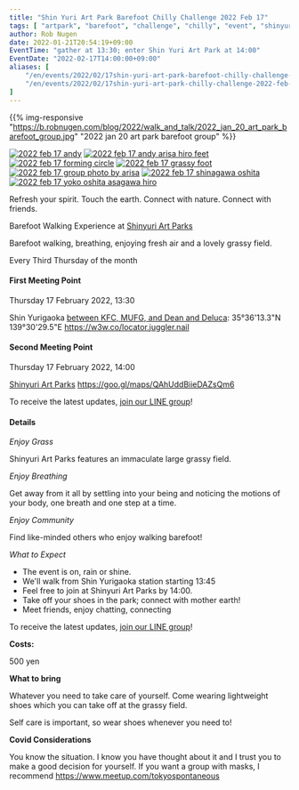 ```yaml
---
title: "Shin Yuri Art Park Barefoot Chilly Challenge 2022 Feb 17"
tags: [ "artpark", "barefoot", "challenge", "chilly", "event", "shinyuri", "walk" ]
author: Rob Nugen
date: 2022-01-21T20:54:19+09:00
EventTime: "gather at 13:30; enter Shin Yuri Art Park at 14:00"
EventDate: "2022-02-17T14:00:00+09:00"
aliases: [
    "/en/events/2022/02/17shin-yuri-art-park-barefoot-chilly-challenge-2022-feb-17",
    "/en/events/2022/02/17shin-yuri-art-park-chilly-challenge-2022-feb-17",
]
---
```


{{% img-responsive "https://b.robnugen.com/blog/2022/walk_and_talk/2022_jan_20_art_park_barefoot_group.jpg" "2022 jan 20 art park barefoot group" %}}

[![2022 feb 17 andy](//b.robnugen.com/blog/2022/walk_and_talk/thumbs/2022_feb_17_andy.jpg)](//b.robnugen.com/blog/2022/walk_and_talk/2022_feb_17_andy.jpg)
[![2022 feb 17 andy arisa hiro feet](//b.robnugen.com/blog/2022/walk_and_talk/thumbs/2022_feb_17_andy_arisa_hiro_feet.jpg)](//b.robnugen.com/blog/2022/walk_and_talk/2022_feb_17_andy_arisa_hiro_feet.jpg)
[![2022 feb 17 forming circle](//b.robnugen.com/blog/2022/walk_and_talk/thumbs/2022_feb_17_forming_circle.jpg)](//b.robnugen.com/blog/2022/walk_and_talk/2022_feb_17_forming_circle.jpg)
[![2022 feb 17 grassy foot](//b.robnugen.com/blog/2022/walk_and_talk/thumbs/2022_feb_17_grassy_foot.jpg)](//b.robnugen.com/blog/2022/walk_and_talk/2022_feb_17_grassy_foot.jpg)
[![2022 feb 17 group photo by arisa](//b.robnugen.com/blog/2022/walk_and_talk/thumbs/2022_feb_17_group_photo_by_arisa.jpg)](//b.robnugen.com/blog/2022/walk_and_talk/2022_feb_17_group_photo_by_arisa.jpg)
[![2022 feb 17 shinagawa oshita](//b.robnugen.com/blog/2022/walk_and_talk/thumbs/2022_feb_17_shinagawa_oshita.jpg)](//b.robnugen.com/blog/2022/walk_and_talk/2022_feb_17_shinagawa_oshita.jpg)
[![2022 feb 17 yoko oshita asagawa hiro](//b.robnugen.com/blog/2022/walk_and_talk/thumbs/2022_feb_17_yoko_oshita_asagawa_hiro.jpg)](//b.robnugen.com/blog/2022/walk_and_talk/2022_feb_17_yoko_oshita_asagawa_hiro.jpg)


Refresh your spirit. Touch the earth. Connect with nature. Connect with friends.

Barefoot Walking Experience at [Shinyuri Art Parks](http://www.airgreen.info/artparks.html)

Barefoot walking, breathing, enjoying fresh air and a lovely grassy field.

Every Third Thursday of the month

#### First Meeting Point

Thursday 17 February 2022, 13:30

Shin Yurigaoka [between KFC, MUFG, and Dean and Deluca](https://goo.gl/maps/aoY2j7WxkNjSC2u98):  35°36'13.3"N 139°30'29.5"E  https://w3w.co/locator.juggler.nail

#### Second Meeting Point

Thursday 17 February 2022, 14:00

[Shinyuri Art Parks](http://www.airgreen.info/artparks.html) https://goo.gl/maps/QAhUddBiieDAZsQm6

To receive the latest updates, [join our LINE group](/contact/)!

#### Details

*Enjoy Grass*

Shinyuri Art Parks features an immaculate large grassy field.

*Enjoy Breathing*

Get away from it all by settling into your being and noticing the
motions of your body, one breath and one step at a time.

*Enjoy Community*

Find like-minded others who enjoy walking barefoot!

*What to Expect*

* The event is on, rain or shine.
* We'll walk from Shin Yurigaoka station starting 13:45
* Feel free to join at Shinyuri Art Parks by 14:00.
* Take off your shoes in the park; connect with mother earth!
* Meet friends, enjoy chatting, connecting

To receive the latest updates, [join our LINE group](/contact/)!

**Costs:**

500 yen

**What to bring**

Whatever you need to take care of yourself.  Come wearing lightweight
shoes which you can take off at the grassy field.

Self care is important, so wear shoes whenever you need to!

**Covid Considerations**

You know the situation.  I know you have thought about it and I trust you
to make a good decision for yourself.  If you want a group with masks,
I recommend https://www.meetup.com/tokyospontaneous
